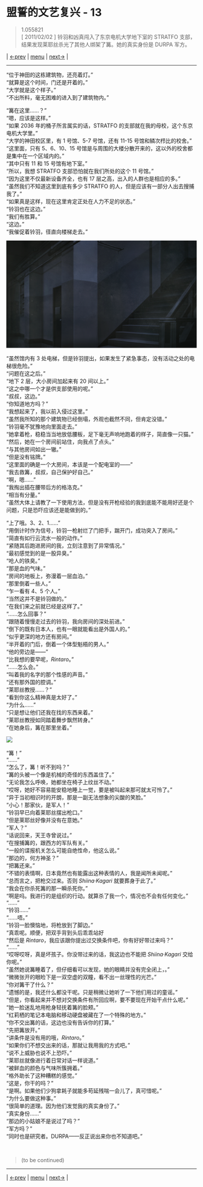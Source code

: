 # 盟誓的文艺复兴 - 13
> 1.055821  
> [ 2011/02/02 ] 铃羽和凶真闯入了东京电机大学地下室的 STRATFO 支部，结果发现莱耶丝杀光了其他人绑架了篝。她的真实身份是 DURPA 军方。  

| [←prev](./0131) | [menu](../) | [next→](./0133) |

---

“位于神田的这栋建筑物，还亮着灯。”  
“就算是这个时间，门还是开着的。”  
“大学就是这个样子。”  
“不出所料，毫无困难的进入到了建筑物内。”  

“篝在这里……？”  
“嗯，应该是这样。”  
“如果 2036 年的桶子所言属实的话，STRATFO 的支部就在我的母校，这个东京电机大学里。”  
“大学的神田校区里，有 1 号馆、5-7 号馆，还有 11-15 号馆和鳞次栉比的校舍。”  
“这里面，只有 5、6、10、15 号馆是与周围的大楼分散开来的，这以外的校舍都是集中在一个区域内的。”  
“其中只有 11 和 15 号馆有地下室。”  
“所以，我想 STRATFO 支部恐怕就在我们所处的这个 11 号馆。”  
“因为这里不仅最新设备齐全，也有 17 层之高，出入的人群也是相应的多。”  
“虽然我们不知道这里到底有多少 STRATFO 的人，但是应该有一部分人出去搜捕我了。”  
“如果真是这样，现在这里肯定正处在人力不足的状态。”  
“铃羽也在这边。”  
“我们有胜算。”  
“这边。”  
“我催促着铃羽，径直向楼梯走去。”  

![](../static/image/0135-1.png)

“虽然馆内有 3 处电梯，但是铃羽提出，如果发生了紧急事态，没有活动之处的电梯很危险。”  
“问题在这之后。”  
“地下 2 层，大小房间加起来有 20 间以上。”  
“这之中哪一个才是供支部使用的呢。”  
“叔叔，这边。”  
“你知道地方吗？”  
“我想起来了，我以前入侵过这里。”  
“虽然我所知的那个建筑物已经倒塌，外观也截然不同，但肯定没错。”  
“铃羽毫不犹豫地向里面走去。”  
“她拿着枪，稳稳当当地放低腰板，足下毫无声响地跑着的样子，简直像一只猫。”  
“然后，她在一个房间前站住，向我点了点头。”  
“与其他房间如出一辙。”  
“但是没有铭牌。”  
“这里面的确是一个大房间，本该是一个配电室的——”  
“我去救篝，叔叔，自己保护好自己。”  
“啊，嗯……”  
“我掏出插在腰带后方的格洛克。”  
“相当有分量。”  
“虽然大体上请教了一下使用方法，但是没有开枪经验的我到底能不能用好还是个问题，只是恐吓应该还是能做到的。”  

“上了哦。3、2、1……”  
“用倒计时作为信号，铃羽一枪射烂了门把手，踹开门，成功突入了房间。”  
“简直有如行云流水一般的动作。”  
“紧随其后跑进房间的我，立刻注意到了异常情况。”  
“最初感觉到的是一股异臭。”  
“呛人的铁臭。”  
“那是血的气味。”  
“房间的地板上，弥漫着一层血泊。”  
“那里倒着一些人。”  
“乍一看有 4、5 个人。”  
“当然这并不是铃羽做的。”  
“在我们来之前就已经是这样了。”  
“……怎么回事？”  
“跟随着慢慢走过去的铃羽，我向房间的深处前进。”  
“倒下的既有日本人，也有一眼就能看出是外国人的。”  
“似乎更深的地方还有房间。”  
“半开着的门后，倒着一个体型魁梧的男人。”  
“他的旁边是——”  
“比我想的要早呢，*Rintaro*。”  
“……怎么会。”  
“叫着我的名字的那个性感的声音。”  
“还有那外国的腔调。”  
“莱耶丝教授……？”  
“看到你这么精神真是太好了。”  
“为什么……”  
“只是想让他们还我在找的东西来着。”  
“莱耶丝教授如同踏着舞步飘然转身。”  
“在她身后，篝在那里坐着。”  

![](../static/image/0133-2.png)

“篝！”  
“……”  
“怎么了，篝！听不到吗？”  
“篝的头被一个像是机械的奇怪的东西盖住了。”  
“无论我怎么呼唤，她都坐在椅子上纹丝不动。”  
“哎呀，她好不容易能安稳地睡上一觉，要是被叫起来那可就太可怜了。”  
“异于当初相识时的开朗，那是一副无法想象的尖酸的笑脸。”  
“小心！那家伙，是军人！”  
“铃羽早已向着莱耶丝摆出枪口。”  
“但是莱耶丝好像并没有在意她。”  
“军人？”  
“话说回来，天王寺曾说过。”  
“在搜捕篝的，跟西方的军队有关。”  
“一般的谍报机关怎么可能自绝性命，他这么说。”  
“那边的，何方神圣？”  
“把篝还来。”  
“不错的表情啊，日本竟然也有能露出这种表情的人，我是闻所未闻呢。”  
“总而言之，把枪交过来。否则 *Shiina·Kagari* 就要葬身于此了。”  
“我会在你杀死篝的那一瞬杀死你。”  
“啊是吗。我进行的是组织的行动。就算杀了我一个，情况也不会有任何变化。”  
“……”  
“铃羽……”  
“……唔。”  
“铃羽一脸懊恼地，将枪放到了脚边。”  
“真乖呢。顺便，把双手背到头后乖乖站好  
“然后是 *Rintaro*，我应该跟你提出过交换条件吧，你有好好带过来吗？”  
“……”  
“哎呀哎呀，真是坏孩子。你没带过来的话，我这边也不能把 *Shiina·Kagari* 交给你呢。”  
“虽然她说篝睡着了，但仔细看可以发现，她的眼睛并没有完全闭上，。”  
“微微张开的眼睑下是一双空虚的双瞳，看不出一丝理性的光芒。”  
“你对篝干了什么？”  
“遗憾的是，我还什么都没干呢。只是稍微让她听了一下他们用过的童谣。”  
“但是，你看起来并不想对交换条件有所回应啊，要不要现在开始干点什么呢。”  
“她一脸迷乱地用枪身轻抚着篝的脸颊。”  
“红莉栖的笔记本电脑和移动硬盘被藏在了一个特殊的地方。”  
“你不交出篝的话，这边也没有告诉你的打算。”  
“先把篝放开。”  
“讲条件是没有用的哦，*Rintaro*。”  
“如果你们不想交出来的话，那就让我用我的方式吧。”  
“说不上威胁也说不上恐吓。”  
“莱耶丝就像进行着日常对话一样说道。”  
“被鲜血的颜色与气味所簇拥着。”  
“格外助长了这种糟糕的感觉。”  
“这是，你干的吗？”  
“是啊。如果他们少狗拿耗子就能多苟延残喘一会儿了，真可惜呢。”  
“为什么要做这种事。”  
“很简单的道理。因为他们发觉我的真实身份了。”  
“真实身份……”  
“那边的小姑娘不是说过了吗？”  
“军方吗？”  
“同时也是研究者。DURPA——反正说出来你也不知道吧。”  


<br/>

> (to be continued)
---

| [←prev](./0129) | [menu](../) | [next→](./0131) |
